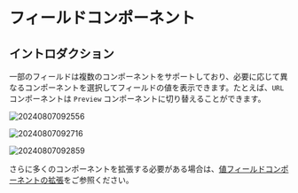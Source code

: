 # フィールドコンポーネント

## イントロダクション

一部のフィールドは複数のコンポーネントをサポートしており、必要に応じて異なるコンポーネントを選択してフィールドの値を表示できます。たとえば、`URL` コンポーネントは `Preview` コンポーネントに切り替えることができます。

![20240807092556](https://static-docs.nocobase.com/20240807092556.png)

![20240807092716](https://static-docs.nocobase.com/20240807092716.png)

![20240807092859](https://static-docs.nocobase.com/20240807092859.png)

さらに多くのコンポーネントを拡張する必要がある場合は、[値フィールドコンポーネントの拡張](/plugin-samples/field/value)をご参照ください。

